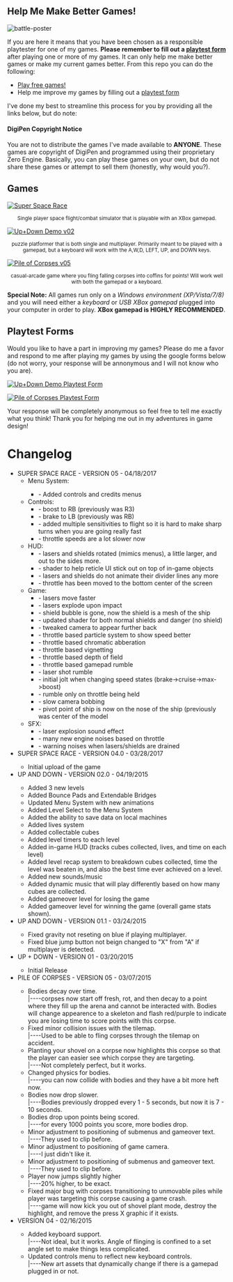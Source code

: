 <h2>Help Me Make Better Games!</h2>
<img src="https://github.com/TheDevilsWaffle/Playtesting/blob/master/promo-images/battle-poster.png" alt="battle-poster" />
<p>If you are here it means that you have been chosen as a responsible playtester for one of my games. <strong>Please remember to fill out a <a href="#playtest-form">playtest form</a></strong> after playing one or more of my games. It can only help me make better games or make my current games better. From this repo you can do the following:
  <ul>
    <li><a href="#games">Play free games!</a></li>
    <li>Help me improve my games by filling out a <a href="#playtest-form">playtest form</a></li>
  </ul>
	I've done my best to streamline this process for you by providing all the links below, but do note:
  <h4>DigiPen Copyright Notice</h4>
  <p>You are not to distribute the games I've made available to <strong>ANYONE</strong>. These games are copyright of DigiPen and programmed using their proprietary Zero Engine. Basically, you can play these games on your own, but do not share these games or attempt to sell them (honestly, why would you?).</p>
</p>
<a href="#" name="games"></a>
<h2>Games</h2>
<p>
	<a href="https://github.com/TheDevilsWaffle/Playtesting/blob/master/super_space_race_v05.zip?raw=true">
		<img src="https://github.com/TheDevilsWaffle/Playtesting/blob/master/promo-images/ssr_logo.png?raw=true" title ="Super Space Race" alt="Super Space Race" />
	</a>
	<center>
		<sup>Single player space flight/combat simulator that is playable with an XBox gamepad.</sup>
	</center>
</p>
<p>
	<a href="https://github.com/TheDevilsWaffle/Playtesting/blob/master/Up%20And%20Down%20Demo.exe?raw=true">
		<img src="https://github.com/TheDevilsWaffle/Playtesting/blob/master/promo-images/up-and-down-promo-image-2.png?raw=true" title ="Up+Down Demo v02" alt="Up+Down Demo v02" />
	</a>
	<center>
		<sup>puzzle platformer that is both single and multiplayer. Primarily meant to be played with a gamepad, but a keyboard will work with the A,W,D, LEFT, UP, and DOWN keys.</sup>
	</center>
</p>
<p> 
    <a href="https://github.com/TheDevilsWaffle/Playtesting/blob/master/demo-pile-of-corpses/Demo-PileOfCorpses-v05.exe?raw=true">
    	<img src="https://github.com/TheDevilsWaffle/Playtesting/blob/master/promo-images/pile-of-corpses-promo-image-2.png?raw=true" alt="Pile of Corpses v05" title="Pile of Corpses v05" />
    </a>
	<center>
		<sup>casual-arcade game where you fling falling corpses into coffins for points! Will work well with both the gamepad or a keyboard.</sup>
	</center>
</p>
<p><strong>Special Note:</strong> All games run only on a <em>Windows environment (XP/Vista/7/8)</em> and you will need either a <em>keyboard</em> or <em>USB XBox gamepad</em> plugged into your computer in order to play. <strong>XBox gamepad is HIGHLY RECOMMENDED</strong>.</p>
</p>
<a href="#" name="playtest-form"></a>
<h2>Playtest Forms</h2>
<p>Would you like to have a part in improving my games? Please do me a favor and respond to me after playing my games by using the google forms below (do not worry, your response will be annonymous and I will not know who you are).
<p>
	<a href="http://goo.gl/forms/QECLPkEVu2">
		<img src="https://github.com/TheDevilsWaffle/Playtesting/blob/master/promo-images/upAndDown-PlaytestForms.png?raw=true" title ="Up+Down Playtest Form" alt="Up+Down Demo Playtest Form" />
	</a>
</p>
<p> 
    <a href="http://goo.gl/forms/jUv2YdxIr3">
    	<img src="https://github.com/TheDevilsWaffle/Playtesting/blob/master/promo-images/PileOfCorpses-PlaytestForms.png?raw=true" alt="Pile of Corpses Playtest Form" title="Pile of Corpses Playtest Form" />
	</a>
</p>
<p>Your response will be completely anonymous so feel free to tell me exactly what you think! Thank you for helping me out in my adventures in game design!</p>
</p>

# Changelog
<ul>
<li>SUPER SPACE RACE - VERSION 05 - 04/18/2017
	<ul>
		<li>Menu System:</li>
		<ul>
		<li>- Added controls and credits menus</li>
		</ul>
	<li>Controls:
	<ul>
		<li>- boost to RB (previously was R3)</li>
		<li>- brake to LB (previously was RB)</li>
		<li>- added multiple sensitivities to flight so it is hard to make sharp turns when you are going really fast</li>
		<li>- throttle speeds are a lot slower now</li>
		</ul>
	</li>
	<li>
	HUD:
	<ul>
		<li>- lasers and shields rotated (mimics menus), a little larger, and out to the sides more.</li>
		<li>- shader to help reticle UI stick out on top of in-game objects</li>
		<li>- lasers and shields do not animate their divider lines any more</li>
		<li>- throttle has been moved to the bottom center of the screen</li>
		</ul>
		</li>
		<li>
	Game:
	<ul>
		<li>- lasers move faster</li>
		<li>- lasers explode upon impact</li>
		<li>- shield bubble is gone, now the shield is a mesh of the ship</li>
		<li>- updated shader for both normal shields and danger (no shield)</li>
		<li>- tweaked camera to appear further back</li>
		<li>- throttle based particle system to show speed better</li>
		<li>- throttle based chromatic abberation</li>
		<li>- throttle based vignetting</li>
		<li>- throttle based depth of field</li>
		<li>- throttle based gamepad rumble</li>
		<li>- laser shot rumble</li>
		<li>- initial jolt when changing speed states (brake->cruise->max->boost)</li>
		<li>- rumble only on throttle being held</li>
		<li>- slow camera bobbing</li>
		<li>- pivot point of ship is now on the nose of the ship (previously was center of the model</li>
		</ul>
		</li>
		<li>
	SFX:
	<ul>
		<li>- laser explosion sound effect</li>
		<li>- many new engine noises based on throttle</li>
		<li>- warning noises when lasers/shields are drained</li>
		</ul>
		</li>
		</li>
	</ul>
</li>
	<li>SUPER SPACE RACE - VERSION 04.0 - 03/28/2017</li>
		<ul>
			<li>Initial upload of the game</li>
		</ul>
	</li>
	<li>UP AND DOWN - VERSION 02.0 - 04/19/2015</li>
		<ul>
			<li>Added 3 new levels</li>
			<li>Added Bounce Pads and Extendable Bridges</li>
			<li>Updated Menu System with new animations</li>
			<li>Added Level Select to the Menu System</li>
			<li>Added the ability to save data on local machines</li>
			<li>Added lives system</li>
			<li>Added collectable cubes</li>
			<li>Added level timers to each level</li>
			<li>Added in-game HUD (tracks cubes collected, lives, and time on each level)</li>
			<li>Added level recap system to breakdown cubes collected, time the level was beaten in, and also the best time ever achieved on a level.</li>
			<li>Added new sounds/music</li>
			<li>Added dynamic music that will play differently based on how many cubes are collected.</li>
			<li>Added gameover level for losing the game</li>
			<li>Added gameover level for winning the game (overall game stats shown).</li>
		</ul>
	</li>
	<li>UP AND DOWN - VERSION 01.1 - 03/24/2015</li>
		<ul>
			<li>Fixed gravity not reseting on blue if playing multiplayer.</li>
			<li>Fixed blue jump button not beign changed to "X" from "A" if multiplayer is detected.</li>
		</ul>
	</li>
	<li>UP + DOWN - VERSION 01 - 03/20/2015</li>
		<ul>
			<li>Initial Release</li>
		</ul>
	</li>
	<li>PILE OF CORPSES - VERSION 05 - 03/07/2015</li>
	    <ul>
	    	<li>Bodies decay over time.
	        	<br />  |----corpses now start off fresh, rot, and then decay to a point where they fill up the arena and cannot be interacted with. Bodies will change appearence to a skeleton and flash red/purple to indicate you are losing time to score points with this corpse.
	      	</li>
	   		<li>Fixed minor collision issues with the tilemap.
	        	<br />  |----Used to be able to fling corpses through the tilemap on accident.
	      	</li>
	      	<li>Planting your shovel on a corpse now highlights this corpse so that the player can easier see which corpse they are targeting.
	        	<br />  |----Not completely perfect, but it works.
	      	</li>
	      	<li>Changed physics for bodies.
	        	<br />  |----you can now collide with bodies and they have a bit more heft now.
	      	</li>
	      	<li>Bodies now drop slower.
	        	<br />  |----Bodies previously dropped every 1 - 5 seconds, but now it is 7 - 10 seconds.
	      	</li>
	      	<li>Bodies drop upon points being scored.
	        	<br />  |----for every 1000 points you score, more bodies drop.
	      	</li>
	      	<li>Minor adjustment to positioning of submenus and gameover text.
	        	<br />  |----They used to clip before.
	      	</li>
	      	<li>Minor adjustment to positioning of game camera.
	        	<br />  |----I just didn't like it.
	      	</li>
	      	<li>Minor adjustment to positioning of submenus and gameover text.
	        	<br />  |----They used to clip before.
	      	</li>
	      	<li>Player now jumps slightly higher
	        	<br />  |----20% higher, to be exact.
	      	</li>
	      	<li>Fixed major bug with corpses transitioning to unmovable piles while player was targeting this corpse causing a game crash.
	        	<br />  |----game will now kick you out of shovel plant mode, destroy the highlight, and remove the press X graphic if it exists.
	      	</li>
	    </ul>
	</li>
  	<li>VERSION 04 - 02/16/2015</li>
	    <ul>
	      	<li>Added keyboard support.
	        	<br />  |----Not ideal, but it works. Angle of flinging is confined to a set angle set to make things less complicated.
	      	</li>
	      	<li>Updated controls menu to reflect new keyboard controls.
	        	<br />  |----New art assets that dynamically change if there is a gamepad plugged in or not.
	      	</li>
	    </ul>
	</li>
</ul>
